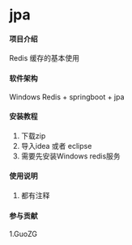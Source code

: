 # jpa

#### 项目介绍
Redis 缓存的基本使用

#### 软件架构
Windows Redis + springboot + jpa


#### 安装教程

1. 下载zip
2. 导入idea 或者 eclipse
3. 需要先安装Windows redis服务

#### 使用说明

1. 都有注释

#### 参与贡献

1.GuoZG